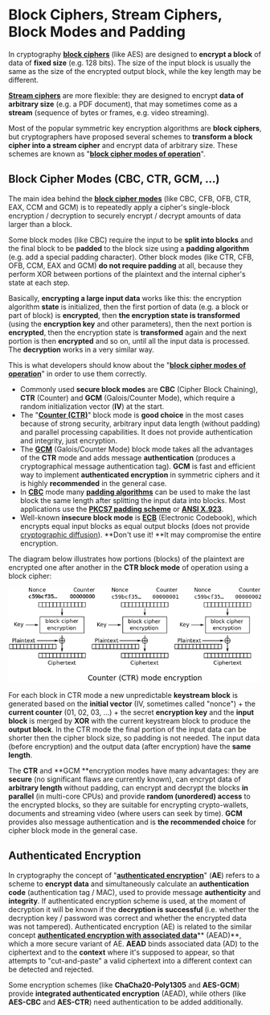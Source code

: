 # Block Ciphers, Stream Ciphers, Block Modes and Padding

In cryptography [**block ciphers**](https://en.wikipedia.org/wiki/Block_cipher) \(like AES\) are designed to **encrypt a block** of data of **fixed size** \(e.g. 128 bits\). The size of the input block is usually the same as the size of the encrypted output block, while the key length may be different.

[**Stream ciphers**](https://en.wikipedia.org/wiki/Stream_cipher) are more flexible: they are designed to encrypt **data of arbitrary size** \(e.g. a PDF document\), that may sometimes come as a **stream** \(sequence of bytes or frames, e.g. video streaming\).

Most of the popular symmetric key encryption algorithms are **block ciphers**, but cryptographers have proposed several schemes to **transform a block cipher into a stream cipher** and encrypt data of arbitrary size. These schemes are known as "[**block cipher modes of operation**](https://en.wikipedia.org/wiki/Block_cipher_mode_of_operation)".

## Block Cipher Modes \(CBC, CTR, GCM, ...\)

The main idea behind the [**block cipher modes**](https://en.wikipedia.org/wiki/Block_cipher_mode_of_operation) \(like CBC, CFB, OFB, CTR, EAX, CCM and GCM\) is to repeatedly apply a cipher's single-block encryption / decryption to securely encrypt / decrypt amounts of data larger than a block.

Some block modes \(like CBC\) require the input to be **split into blocks** and the final block to be **padded** to the block size using a **padding algorithm** \(e.g. add a special padding character\). Other block modes \(like CTR, CFB, OFB, CCM, EAX and GCM\) **do not require padding** at all, because they perform XOR between portions of the plaintext and the internal cipher's state at each step.

Basically, **encrypting a large input data** works like this: the encryption algorithm **state** is initialized, then the first portion of data \(e.g. a block or part of block\) is **encrypted**, then **the encryption state is transformed** \(using the **encryption key** and other parameters\), then the next portion is **encrypted**, then the encryption state is **transformed** again and the next portion is then **encrypted** and so on, until all the input data is processed. The **decryption** works in a very similar way.

This is what developers should know about the "[**block cipher modes of operation**](https://en.wikipedia.org/wiki/Block_cipher_mode_of_operation)" in order to use them correctly.

* Commonly used **secure block modes** are **CBC** \(Cipher Block Chaining\), **CTR** \(Counter\) and **GCM** \(Galois/Counter Mode\), which require a random initialization vector \(**IV**\) at the start.
* The "[**Counter \(CTR\)**](https://en.wikipedia.org/wiki/Block_cipher_mode_of_operation#Counter_%28CTR%29)" block mode is **good choice** in the most cases because of strong security, arbitrary input data length \(without padding\) and parallel processing capabilities. It does not provide authentication and integrity, just encryption.
* The [**GCM**](https://en.wikipedia.org/wiki/Galois/Counter_Mode) \(Galois/Counter Mode\) block mode takes all the advantages of the **CTR** mode and adds message **authentication** \(produces a cryptographical message authentication tag\). **GCM** is fast and efficient way to implement **authenticated encryption** in symmetric ciphers and it is highly **recommended** in the general case.
* In [**CBC**](https://en.wikipedia.org/wiki/Block_cipher_mode_of_operation#Cipher_Block_Chaining_%28CBC%29) mode many [**padding algorithms**](https://en.wikipedia.org/wiki/Block_cipher_mode_of_operation#Padding) can be used to make the last block the same length after splitting the input data into blocks. Most applications use the [**PKCS7 padding scheme**](https://en.wikipedia.org/wiki/Padding_%28cryptography%29#PKCS#5_and_PKCS#7) or [**ANSI X.923**](https://en.wikipedia.org/wiki/Padding_%28cryptography%29#ANSI_X.923).
* Well-known **insecure block mode** is [**ECB**](https://en.wikipedia.org/wiki/Block_cipher_mode_of_operation#Electronic_Codebook_%28ECB%29) \(Electronic Codebook\), which encrypts equal input blocks as equal output blocks \(does not provide [cryptographic diffusion](https://en.wikipedia.org/wiki/Confusion_and_diffusion)\). **Don't use it! **It may compromise the entire encryption.

The diagram below illustrates how portions \(blocks\) of the plaintext are encrypted one after another in the **CTR block mode** of operation using a block cipher:

![](/assets/CTR-block-mode.png)

For each block in CTR mode a new unpredictable **keystream block** is generated based on the **initial vector** \(IV, sometimes called "nonce"\) + the **current counter** \(01, 02, 03, ...\) + the secret **encryption key** and the **input block** is merged by **XOR** with the current keystream block to produce the **output block**. In the CTR mode the final portion of the input data can be shorter then the cipher block size, so padding is not needed. The input data \(before encryption\) and the output data \(after encryption\) have the **same length**.

The **CTR** and **GCM **encryption modes have many advantages: they are **secure** \(no significant flaws are currently known\), can encrypt data of **arbitrary length** without padding, can encrypt and decrypt the blocks **in parallel** \(in multi-core CPUs\) and provide **random \(unordered\) access** to the encrypted blocks, so they are suitable for encrypting crypto-wallets, documents and streaming video \(where users can seek by time\). **GCM** provides also message authentication and is **the recommended choice** for cipher block mode in the general case.

## Authenticated Encryption

In cryptography the concept of "[**authenticated encryption**](https://en.wikipedia.org/wiki/Authenticated_encryption)" \(**AE**\) refers to a scheme to **encrypt data** and simultaneously calculate an **authentication code** \(authentication tag / MAC\), used to provide message **authenticity** and **integrity**. If authenticated encryption scheme is used, at the moment of decryption it will be known if the **decryption is successful** \(i.e. whether the decryption key / password was correct and whether the encrypted data was not tampered\). Authenticated encryption \(AE\) is related to the similar concept [**authenticated encryption with associated data**](https://en.wikipedia.org/wiki/Authenticated_encryption#Authenticated_encryption_with_associated_data_%28AEAD%29)** \(AEAD\)**, which a more secure variant of AE. **AEAD** binds associated data \(AD\) to the ciphertext and to the **context** where it's supposed to appear, so that attempts to "cut-and-paste" a valid ciphertext into a different context can be detected and rejected.

Some encryption schemes \(like **ChaCha20-Poly1305** and **AES-GCM**\) provide **integrated authenticated encryption** \(AEAD\), while others \(like **AES-CBC** and **AES-CTR**\) need authentication to be added additionally.

